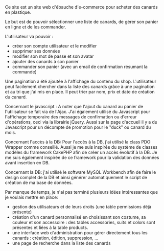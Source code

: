 Ce site est un site web d'ébauche d'e-commerce pour acheter des canards en plastique.

Le but est de pouvoir sélectionner une liste de canards, de gérer son panier en ligne et de les commander.

L'utilisateur va pouvoir :
- créer son compte utilisateur et le modifier
- supprimer ses données
- modifier son mot de passe et son avatar
- ajouter des canards à son panier
- commander son panier (avec un email de confirmation résumant la commande)

Une pagination a été ajoutée à l'affichage du contenu du shop.
L'utilisateur peut facilement chercher dans la liste des canards grâce à une pagination et au tri que j'ai mis en place.
Il peut trier par nom, prix et date de création du canard.

Concernant le javascript :
A noter que l'ajout du canard au panier de l'utilisateur se fait via de l'Ajax.
J'ai également utilisé du Javascript pour l'affichage temporaire des messages de confirmation ou d'erreur d'opérations, ceci via la librairie jQuery.
Aussi sur la page d'accueil il y a du Javascript pour un décompte de promotion pour le "duck" ou canard du mois.

Concernant l'accès à la DB: 
Pour l'accès à la DB, j'ai utilisé la class PDO Wrapper comme conseillé.
Aussi je me suis inspirée du système de classes modèles du framework CakePHP afin de créer un accès évolutif à la DB.
Je me suis également inspirée de ce framework pour la validation des données avant insertion en DB.

Concernant la DB:
j'ai utilisé le software MySQL Workbench afin de faire le design complet de la DB et ainsi générer automatiquement le script de création
de ma base de données.

Par manque de temps, je n'ai pas terminé plusieurs idées intéressantes que je voulais mettre en place:
- gestion des utilisateurs et de leurs droits (une table permissions déjà présente)
- création d'un canard personnalisé en choisissant son costume, sa couleur et son accessoire : des tables accessories, suits et colors sont présentes et liées à la table products.
- une interface web d'administration pour gérer directement tous les canards : création, édition, suppression, ...
- une page de recherche dans la liste des canards